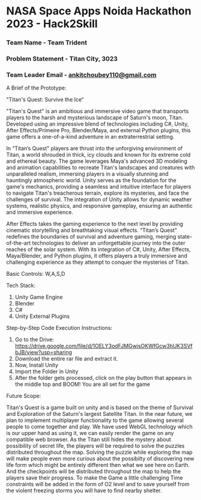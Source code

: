 # NASA Space Apps Noida Hackathon 2023 - Hack2Skill

### Team Name - Team Trident
### Problem Statement - Titan City, 3023
### Team Leader Email - ankitchoubey110@gmail.com

A Brief of the Prototype:

"Titan's Quest: Survive the Ice“

"Titan's Quest" is an ambitious and immersive video game that transports players to the harsh and mysterious landscape of Saturn's moon, Titan. Developed using an impressive blend of technologies including C#, Unity, After Effects/Primeire Pro, Blender/Maya, and external Python plugins, this game offers a one-of-a-kind adventure in an extraterrestrial setting.

In “Titan’s Quest" players are thrust into the unforgiving environment of Titan, a world shrouded in thick, icy clouds and known for its extreme cold and ethereal beauty. The game leverages Maya's advanced 3D modeling and animation capabilities to recreate Titan's landscapes and creatures with unparalleled realism, immersing players in a visually stunning and hauntingly atmospheric world.
Unity serves as the foundation for the game's mechanics, providing a seamless and intuitive interface for players to navigate Titan's treacherous terrain, explore its mysteries, and face the challenges of survival. The integration of Unity allows for dynamic weather systems, realistic physics, and responsive gameplay, ensuring an authentic and immersive experience.

After Effects takes the gaming experience to the next level by providing cinematic storytelling and breathtaking visual effects. “Titan’s Quest" redefines the boundaries of survival and adventure gaming, merging state-of-the-art technologies to deliver an unforgettable journey into the outer reaches of the solar system. With its integration of C#, Unity, After Effects, Maya/Blender, and Python plugins, it offers players a truly immersive and challenging experience as they attempt to conquer the mysteries of Titan.

Basic Controls:
W,A,S,D


Tech Stack: 
   1. Unity Game Engine
   2. Blender
   3. C#
   4. Unity External Plugins
   
Step-by-Step Code Execution Instructions:

  1. Go to the Drive: https://drive.google.com/file/d/1OELY3odFJMGwisOKWfGcw3hUK3SVfbJB/view?usp=sharing
  2. Download the entire rar file and extract it.
  3. Now, Install Unity
  4. Import the Folder in Unity
  5. After the folder gets processed, click on the play button that appears in the middle top and BOOM! You are all set for the game
     
  
Future Scope:

   Titan's Quest is a game built on unity and is based on the theme of Survival and Exploration of the Saturn's largest Satellite Titan. 
   In the near future, we plan to implement multiplayer functionality to the game allowing several people to come together and play. 
   We have used WebGL technology which is our upper hand as using it, we can easily render the game on any compatible web browser.
   As the Titan still hides the mystery about possibility of secret life, the players will be required to solve the puzzles distributed throughout the map.
   Solving the puzzle while exploring the map will make people even more curious about the possibilty of discovering new life form which might be entirely different then what we see here on Earth.
   And the checkpoints will be distributed throughout the map to help the players save their progress. 
   To make the Game a little challenging Time constraints will be added in the form of O2 level and to save yourself from the violent freezing storms you will have to find nearby shelter.
